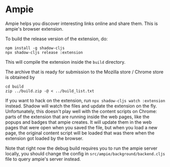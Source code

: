 # Ampie
Ampie helps you discover interesting links online and share them.
This is ampie's browser extension.

To build the release version of the extension, do:
``` shell
npm install -g shadow-cljs
npx shadow-cljs release :extension
```
This will compile the extension inside the `build` directory.

The archive that is ready for submission to the Mozilla store / Chrome store is
obtained by
``` shell
cd build
zip ../build.zip -@ < ../build_list.txt
```

If you want to hack on the extension, run `npx shadow-cljs watch :extension`
instead.
Shadow will watch the files and update the extension on the fly.
Unfortunately, this doesn't play well with the content scripts on Chrome: parts
of the extension that are running inside the web pages, like the popups and
badges that ampie creates.
It will update them in the web pages that were open when you saved the file, but
when you load a new page, the original content script will be loaded that was
there when the extension got loaded by the browser. 

Note that right now the debug build requires you to run the ampie server locally,
you should change the config in `src/ampie/background/backend.cljs` file to
query ampie's server instead.
